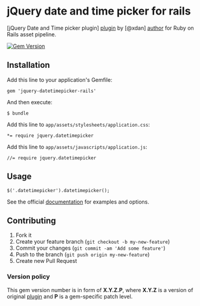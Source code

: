 jQuery date and time picker for rails
=====================================

[jQuery Date and Time picker plugin] [plugin] by [@xdan] [author] for Ruby on Rails asset pipeline.

[![Gem Version](https://badge.fury.io/rb/jquery-datetimepicker-rails.png)](http://badge.fury.io/rb/jquery-datetimepicker-rails)

Installation
------------

Add this line to your application's Gemfile:

    gem 'jquery-datetimepicker-rails'

And then execute:

    $ bundle

Add this line to `app/assets/stylesheets/application.css`:

    *= require jquery.datetimepicker

Add this line to `app/assets/javascripts/application.js`:

    //= require jquery.datetimepicker

Usage
-----

    $('.datetimepicker').datetimepicker();

See the official [documentation] for examples and options.

Contributing
------------

1. Fork it
2. Create your feature branch (`git checkout -b my-new-feature`)
3. Commit your changes (`git commit -am 'Add some feature'`)
4. Push to the branch (`git push origin my-new-feature`)
5. Create new Pull Request

### Version policy

This gem version number is in form of **X.Y.Z.P**, where **X.Y.Z** is a version of original [plugin] and **P** is a gem-specific patch level.

[plugin]: https://github.com/xdan/datetimepicker
[author]: https://github.com/xdan
[documentation]: http://xdsoft.net/jqplugins/datetimepicker/ "Official site docs"
